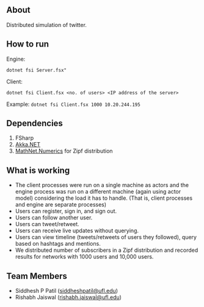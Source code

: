 ## About
Distributed simulation of twitter.

## How to run

Engine:

`dotnet fsi Server.fsx"`

Client:

`dotnet fsi Client.fsx <no. of users> <IP address of the server>`

Example: `dotnet fsi Client.fsx 1000 10.20.244.195`

## Dependencies

1. FSharp
2. [Akka.NET](https://www.nuget.org/packages/Akka/)
3. [MathNet.Numerics](https://www.nuget.org/packages/MathNet.Numerics/) for Zipf distribution

## What is working
-	The client processes were run on a single machine as actors and the engine process was run on a different machine (again using actor model) considering the load it has to handle. (That is, client processes and engine are separate processes)
-	Users can register, sign in, and sign out.
-	Users can follow another user.
-	Users can tweet/retweet.
-	Users can receive live updates without querying.
-	Users can view timeline (tweets/retweets of users they followed), query based on hashtags and mentions.
-	We distributed number of subscribers in a Zipf distribution and recorded results for networks with 1000 users and 10,000 users.


## Team Members
- Siddhesh P Patil (siddheshpatil@ufl.edu)
- Rishabh Jaiswal (rishabh.jaiswal@ufl.edu)